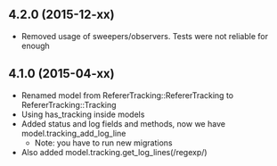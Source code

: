 ## 4.2.0 (2015-12-xx)

  - Removed usage of sweepers/observers. Tests were not reliable for enough

## 4.1.0 (2015-04-xx)

  - Renamed model from RefererTracking::RefererTracking to RefererTracking::Tracking
  - Using has_tracking inside models
  - Added status and log fields and methods, now we have model.tracking_add_log_line
     - Note: you have to run new migrations
  - Also added model.tracking.get_log_lines(/regexp/)
